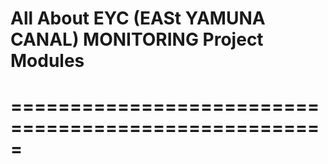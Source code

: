 # All About EYC (EASt YAMUNA CANAL) MONITORING Project Modules
# =====================================================
